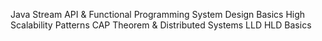 Java Stream API & Functional Programming
System Design Basics
High Scalability Patterns
CAP Theorem & Distributed Systems
LLD HLD Basics